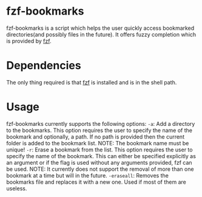 # fzf-bookmarks

fzf-bookmarks is a script which helps the user quickly access bookmarked directories(and possibly files in the future). It offers fuzzy completion which is provided by [fzf](https://github.com/junegunn/fzf). 

# Dependencies
The only thing required is that [fzf](https://github.com/junegunn/fzf) is installed and is in the shell path.

# Usage
fzf-bookmarks currently supports the following options:
`-a`: Add a directory to the bookmarks. This option requires the user to specify the name of the bookmark and optionally, a path. If no path is provided then the current folder is added to the bookmark list. NOTE: The bookmark name must be unique!
`-r`: Erase a bookmark from the list. This option requires the user to specify the name of the bookmark. This can either be specified explicitly as an argument or if the flag is used without any arguments provided, fzf can be used. NOTE: It currently does not support the removal of more than one bookmark at a time but will in the future.
`-eraseall`: Removes the bookmarks file and replaces it with a new one. Used if most of them are useless.

